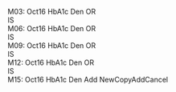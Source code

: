 M03: Oct16 HbA1c Den
OR	
IS	
M06: Oct16 HbA1c Den
OR	
IS	
M09: Oct16 HbA1c Den
OR	
IS	
M12: Oct16 HbA1c Den
OR	
IS	
M15: Oct16 HbA1c Den
Add NewCopyAddCancel

